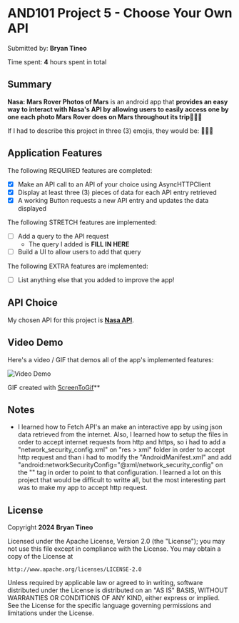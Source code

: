 <!-- (This is a comment) INSTRUCTIONS: Go through this page and fill out any **bolded** entries with their correct values.-->

# AND101 Project 5 - Choose Your Own API

Submitted by: **Bryan Tineo**

Time spent: **4** hours spent in total

## Summary

**Nasa: Mars Rover Photos of Mars** is an android app that **provides an easy way to interact with Nasa's API by allowing users to easily access one by one each photo Mars Rover does on Mars throughout its trip🌌🔭🌑**

If I had to describe this project in three (3) emojis, they would be: **📱🔭🌌**

## Application Features

<!-- (This is a comment) Please be sure to change the [ ] to [x] for any features you completed.  If a feature is not checked [x], you might miss the points for that item! -->

The following REQUIRED features are completed:

- [x] Make an API call to an API of your choice using AsyncHTTPClient
- [x] Display at least three (3) pieces of data for each API entry retrieved
- [x] A working Button requests a new API entry and updates the data displayed

The following STRETCH features are implemented:

- [ ] Add a query to the API request
    - The query I added is **FILL IN HERE**
- [ ] Build a UI to allow users to add that query

The following EXTRA features are implemented:

- [ ] List anything else that you added to improve the app!

## API Choice

My chosen API for this project is **[Nasa API](https://api.nasa.gov/)**.

## Video Demo

Here's a video / GIF that demos all of the app's implemented features:

<img src='http://i.imgur.com/e5ba6uE.gif' title='Video Demo' width='' alt='Video Demo' />

GIF created with [ScreenToGif](https://www.screentogif.com/)**

<!-- Recommended tools:
- [Kap](https://getkap.co/) for macOS
- [ScreenToGif](https://www.screentogif.com/) for Windows
- [peek](https://github.com/phw/peek) for Linux. -->

## Notes

- I learned how to Fetch API's an make an interactive app by using json data retrieved from the internet. Also, I learned how to setup the files in order to accept internet requests from http and https, so i had to add a "network_security_config.xml" on "res > xml" folder in order to accept http request and than i had to modify the "AndroidManifest.xml" and add "android:networkSecurityConfig="@xml/network_security_config" on the "<application>" tag in order to point to that configuration. I learned a lot on this project that would be difficult to writte all, but the most interesting part was to make my app to accept http request.

## License

Copyright **2024** **Bryan Tineo**

Licensed under the Apache License, Version 2.0 (the "License");
you may not use this file except in compliance with the License.
You may obtain a copy of the License at

    http://www.apache.org/licenses/LICENSE-2.0

Unless required by applicable law or agreed to in writing, software
distributed under the License is distributed on an "AS IS" BASIS,
WITHOUT WARRANTIES OR CONDITIONS OF ANY KIND, either express or implied.
See the License for the specific language governing permissions and
limitations under the License.
